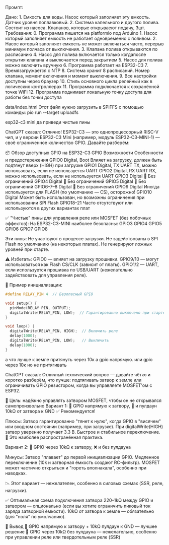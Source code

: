 Промпт:

Дано: 
    1. Емкость для воды. Насос который заполняет эту емкость. Датчик уровня поплавковый.
    2. Система капельного и другого полива. Состоит из насоса. Клапанов, которые открываеют подачу, 3шт.
Требования:
    0. Программа пишется на platformio под Arduino
    1. Насос который заполняет емкость не работает одновременно с поливом.
    2. Насос который заполняет емкость не может включаться часто, перерыв минимум полчаса от выключения.
    3. Клапана полива открываются по расписанию 
    4. Насос для полива включается только когдапосле открытия клапана и выключается перед закрытием
    5. Насос для полива можно включить вручную
    6. Программа работает на ESP32-C3
    7. Времязагружается с NTP
    8. Система хранит 8 расписаний. Номер клапана, момент включения и момент выключения.
    9. Все настройки доступны через браузер
    10. Стиль основного цикла релейный как в логических контроллерах
    11. Программа подключается к сохранённой точке WiFi
    12. Программа поднимает локальную точку доступа для работы без точки доступа


data/index.html
Этот файл нужно загрузить в SPIFFS с помощью команды:
pio run --target uploadfs



esp32-c3 mini да приведи чистые пины


ChatGPT сказал:
Отлично! ESP32-C3 — это однопроцессорный RISC-V чип, и у версии ESP32-C3 Mini (например, модуль ESP32-C3-MINI-1) — своё ограниченное количество GPIO. Давайте разберём:

📦 Обзор доступных GPIO на ESP32-C3
GPIO	Возможности	Особенности и предостережения
GPIO0	Digital, Boot	Влияет на загрузку, должен быть подтянут вверх (HIGH) при загрузке
GPIO1	Digital, TX	UART TX, можно использовать, если не используется UART
GPIO2	Digital, RX	UART RX, можно использовать, если не используется UART
GPIO3	Digital	📌 Без ограничений
GPIO4	Digital	📌 Без ограничений
GPIO5	Digital	📌 Без ограничений
GPIO6–7–8	Digital	📌 Без ограничений
GPIO9	Digital	Иногда используется для FLASH (по умолчанию — CS), осторожно!
GPIO10	Digital	Может быть использован, но возможны ограничения при использовании SPI Flash
GPIO18–21	Часто отсутствуют или используются в других вариантах плат	

✅ "Чистые" пины для управления реле или MOSFET (без побочных эффектов):
На ESP32-C3-MINI наиболее безопасны:
GPIO3
GPIO4
GPIO5
GPIO6
GPIO7
GPIO8

Эти пины:
Не участвуют в процессе загрузки.
Не задействованы в SPI Flash по умолчанию (на некоторых платах).
Не генерируют ложных уровней при старте.

⚠️ Избегать:
GPIO0 — влияет на загрузку прошивки.
GPIO9/10 — могут использоваться как Flash CS/CLK (зависит от платы).
GPIO1/2 — UART, если используется прошивка по USB/UART (нежелательно задействовать для управления реле).

🧪 Пример инициализации:
``` cpp
#define RELAY_PIN 4  // Безопасный GPIO

void setup() {
  pinMode(RELAY_PIN, OUTPUT);
  digitalWrite(RELAY_PIN, LOW);  // Гарантированно выключено при старте
}

void loop() {
  digitalWrite(RELAY_PIN, HIGH);  // Включить реле
  delay(1000);
  digitalWrite(RELAY_PIN, LOW);   // Выключить
  delay(1000);
}
```

а что лучше к земле притянуть через 10к а gpio напрямую. или gpio через 10к но не притягивать


ChatGPT сказал:
Отличный технический вопрос — давайте чётко и коротко разберём, что лучше: подтягивать затвор к земле или ограничивать GPIO резистором, когда вы управляете MOSFET'ом с ESP32.

🎯 Цель: надёжно управлять затвором MOSFET, чтобы он не открывался самопроизвольно
Вариант 1:
🔧 GPIO напрямую к затвору,
🔻 и пулдаун 10kΩ от затвора к GND
✅ Рекомендуется!

Плюсы: Затвор гарантированно "тянет к нулю", когда GPIO в "висячем" или входном состоянии (например, при загрузке).
При digitalWrite(HIGH) затвор уверенно получает 3.3 В.
Быстрое и стабильное переключение.
📘 Это наиболее распространённая практика.

Вариант 2:
🔧 GPIO через 10kΩ к затвору,
❌ и без пулдауна

Минусы: Затвор "плавает" до первой инициализации GPIO.
Медленное переключение (10k и затворная ёмкость создают RC-фильтр).
MOSFET может частично открыться и "гореть вполнакала", особенно при наводках.

📉 Этот вариант — нежелателен, особенно в силовых схемах (SSR, реле, нагрузки).

✅ Оптимальная схема подключения затвора
220–1kΩ между GPIO и затвором — опционально (если вы хотите ограничить пиковый ток заряда затворной ёмкости).
10kΩ от затвора к земле — обязательно (для "ноля" по умолчанию).

📌 Вывод
🔹 GPIO напрямую к затвору + 10kΩ пулдаун к GND — лучшее решение
🔸 GPIO через 10kΩ без пулдауна — нежелательно, особенно при управлении реле или твердотельным реле (SSR)